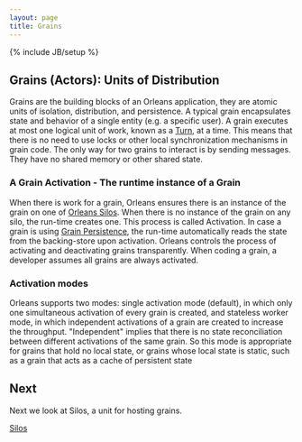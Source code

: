 ```yaml
---
layout: page
title: Grains
---
```

{% include JB/setup %}

## Grains (Actors): Units of Distribution

Grains are the building blocks of an Orleans application, they are atomic units of isolation, distribution, and persistence. 
A typical grain encapsulates state and behavior of a single entity (e.g. a specific user).
A grain executes at most one logical unit of work, known as a [Turn](/orleans/Getting-Started-With-Orleans/Asynchrony-and-Tasks), at a time.
This means that there is no need to use locks or other local synchronization mechanisms in grain code.
The only way for two grains to interact is by sending messages. They have no shared memory or other shared state.

### A Grain Activation - The runtime instance of a Grain

When there is work for a grain, Orleans ensures there is an instance of the grain on one of [Orleans Silos](Silos). When there is no instance of the grain on any silo, the run-time creates one. This process is called Activation. In case a grain is using [Grain Persistence](Orleans/Getting-Stated-With-Orleans/Grain-Persistence), the run-time automatically reads the state from the backing-store upon activation. 
Orleans controls the process of activating and deactivating grains transparently. When coding a grain, a developer assumes all grains are always activated.

### Activation modes

Orleans supports two modes: single activation mode (default), in which only one simultaneous activation of every grain is created, and stateless worker mode, in which independent activations of a grain are created to increase the throughput. 
"Independent" implies that there is no state reconciliation between different activations of the same grain. 
So this mode is appropriate for grains that hold no local state, or grains whose local state is static, such as a grain that acts as a cache of persistent state

## Next
Next we look at Silos, a unit for hosting grains.

[Silos](Silos)
